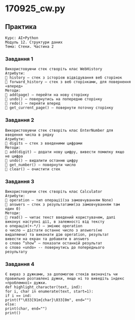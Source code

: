 # 170925_cw.py

## Практика

    Курс: AI+Python 
    Модуль 12. Структури даних 
    Тема: Стеки. Частина 2
### Завдання 1 
    Використовуючи стек створіть клас WebHistory 
    Атрибути: 
     history – стек з історією відвідування веб сторінок 
     forward_history – стек з веб сторінками, для повернення 
    «вперед»  
    Методи: 
     add(page) – перейти на нову сторінку 
     undo() – повернутись на попередню сторінку 
     redo() – перейти вперед 
     get_current_page() – повернути поточну сторінку 
### Завдання 2 
    Використовуючи стек створіть клас EnterNumber для 
    введення числа в рядку 
    Атрибути: 
     digits – стек з введеними цифрами 
    Методи: 
     add(digit) – додати нову цифру, вивести помилку якщо 
    не цифра 
     undo() – видалити останню цифру 
     get_number() – повернути число 
     clear() – очистити стек 
### Завдання 3 
    Використовуючи стек створіть клас Calculator 
    Атрибути: 
     operation – тип операції(за замовчуванням None) 
     answers – стек з результатами(за замовчуванням там 
    один 0) 
    Методи: 
     read() – читає текст введений користувачем, далі 
    виконує наступні дії, в залежності від тексту  
    o операція(+-*/) – змінює operation   
    o число – дістати останнє число з answers(не 
    видаляючи) та виконати дію operation, результат 
    вивести на екран та добавити в answers 
    o слово “show” – показати останній результат 
    o слово «undo» -- повернутись до попереднього 
    результату 
### Завдання 4 
    Є вираз з дужками, за допомогою стеків визначіть чи 
    правильно розтавлені дужки, якщо ні то виведіть індекс 
    «проблемної» дужки. 
    def highlight_character(text, ind): 
    for i, char in enumerate(text, start=1): 
    if i == ind: 
    print(f"\033[91m{char}\033[0m", end="") 
    else: 
    print(char, end="") 
    print()
